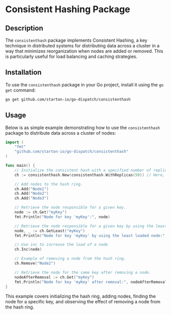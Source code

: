 # Consistent Hashing Package

## Description

The `consistenthash` package implements Consistent Hashing, a key technique in distributed systems for distributing data across a cluster in a way that minimizes reorganization when nodes are added or removed. This is particularly useful for load balancing and caching strategies.

## Installation

To use the `consistenthash` package in your Go project, install it using the `go get` command:

```bash
go get github.com/starton-io/go-dispatch/consistenthash
```

## Usage


Below is as simple example demonstrating how to use the `consistenthash` package to distribute data across a cluster of nodes:

```go
import (
    "fmt"
    "github.com/starton-io/go-dispatch/consistenthash"
)

func main() {
    // Initialize the consistent hash with a specified number of replicas and an optional hash function.
    ch := consistenthash.New(consistenthash.WithReplicas(50)) // Here, 50 is the number of replicas.

    // Add nodes to the hash ring.
    ch.Add("Node1")
    ch.Add("Node2")
    ch.Add("Node3")

    // Retrieve the node responsible for a given key.
    node := ch.Get("myKey")
    fmt.Println("Node for key 'myKey':", node)

    // Retrieve the node responsible for a given key by using the least loaded node
    node, _ := ch.GetLeast("myKey")
    fmt.Println("Node for key 'myKey' by using the least loaded node:", node)

	// Use inc to increase the load of a node
    ch.Inc(node)

    // Example of removing a node from the hash ring.
    ch.Remove("Node2")

    // Retrieve the node for the same key after removing a node.
    nodeAfterRemoval := ch.Get("myKey")
    fmt.Println("Node for key 'myKey' after removal:", nodeAfterRemoval)
}
```

This example covers initializing the hash ring, adding nodes, finding the node for a specific key, and observing the effect of removing a node from the hash ring.
